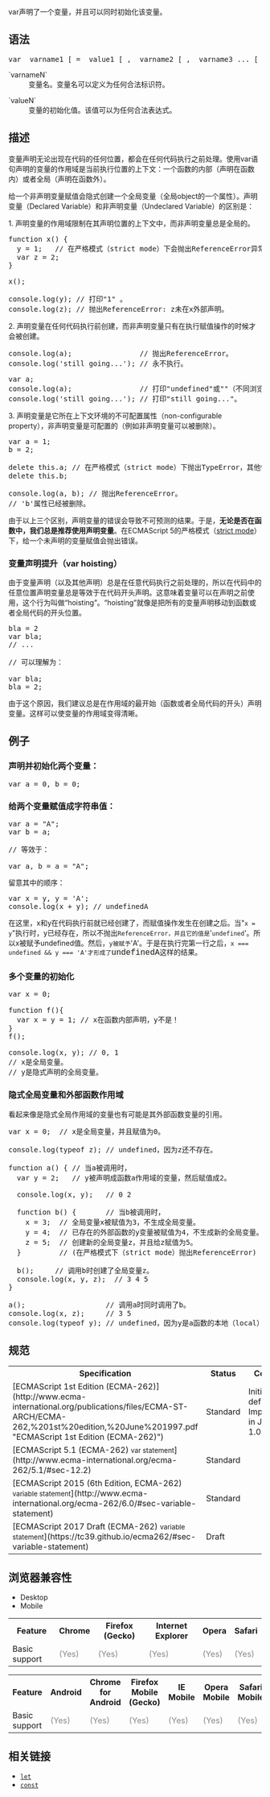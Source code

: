var声明了一个变量，并且可以同时初始化该变量。

## 语法

<pre class="syntaxbox">var _varname1 [_= _value1 [_, _varname2 [_, _varname3 ... [_, _varnameN]]]]_;</pre>

<dl>

<dt>`varnameN`</dt>

<dd>变量名。变量名可以定义为任何合法标识符。</dd>

</dl>

<dl>

<dt>`valueN`</dt>

<dd>变量的初始化值。该值可以为任何合法表达式。</dd>

</dl>

## 描述

变量声明无论出现在代码的任何位置，都会在任何代码执行之前处理。使用var语句声明的变量的作用域是当前执行位置的上下文：一个函数的内部（声明在函数内）或者全局（声明在函数外）。

给一个非声明变量赋值会隐式创建一个全局变量（全局object的一个属性）。声明变量（Declared Variable）和非声明变量（Undeclared Variable）的区别是：

1\. 声明变量的作用域限制在其声明位置的上下文中，而非声明变量总是全局的。

<pre class="brush: js">function x() {
  y = 1;   // 在严格模式（strict mode）下会抛出ReferenceError异常。
  var z = 2;
}

x();

console.log(y); // 打印"1" 。
console.log(z); // 抛出ReferenceError: z未在x外部声明。
</pre>

2\. 声明变量在任何代码执行前创建，而非声明变量只有在执行赋值操作的时候才会被创建。

<pre class="brush: js">console.log(a);                // 抛出ReferenceError。
console.log('still going...'); // 永不执行。</pre>

<pre class="brush: js">var a;
console.log(a);                // 打印"undefined"或""（不同浏览器实现不同）。
console.log('still going...'); // 打印"still going..."。</pre>

3\. 声明变量是它所在上下文环境的不可配置属性（non-configurable property），非声明变量是可配置的（例如非声明变量可以被删除）。

<pre class="brush: js">var a = 1;
b = 2;

delete this.a; // 在严格模式（strict mode）下抛出TypeError，其他情况下执行失败并无任何提示。
delete this.b;

console.log(a, b); // 抛出ReferenceError。
// 'b'属性已经被删除。</pre>

由于以上三个区别，声明变量的错误会导致不可预测的结果。于是，**无论是否在函数中，我们总是推荐使用声明变量**。在ECMAScript 5的严格模式（[strict mode](/zh-CN/docs/Web/JavaScript/Reference/Strict_mode)）下，给一个未声明的变量赋值会抛出错误。

### 变量声明提升（var hoisting）

由于变量声明（以及其他声明）总是在任意代码执行之前处理的，所以在代码中的任意位置声明变量总是等效于在代码开头声明。这意味着变量可以在声明之前使用，这个行为叫做“hoisting”。“hoisting”就像是把所有的变量声明移动到函数或者全局代码的开头位置。

<pre class="brush: js">bla = 2
var bla;
// ...

// 可以理解为：

var bla;
bla = 2;
</pre>

由于这个原因，我们建议总是在作用域的最开始（函数或者全局代码的开头）声明变量。这样可以使变量的作用域变得清晰。

## 例子

### 声明并初始化两个变量：

<pre class="brush: js">var a = 0, b = 0;
</pre>

### 给两个变量赋值成字符串值：

<pre class="brush: js">var a = "A";
var b = a;

// 等效于：

var a, b = a = "A";
</pre>

留意其中的顺序：

<pre class="brush: js">var x = y, y = 'A';
console.log(x + y); // undefinedA
</pre>

在这里，x和y在代码执行前就已经创建了，而赋值操作发生在创建之后。当"`x = y`"执行时，y已经存在，所以不抛出`ReferenceError，并且它的值是`'`undefined`'。所以x被赋予undefined值。然后，`y被赋予`'A'。于是在执行完第一行之后，`x === undefined && y === 'A'才形成了`<span style="background-color: #f6f6f2; font-family: courier new,andale mono,monospace; font-size: 1rem; line-height: 19px;">undefinedA</span><span style="font-family: courier new,andale mono,monospace; font-style: inherit; font-weight: inherit; line-height: 1.5;">这样的结果。</span>

### 多个变量的初始化

<pre class="brush: js">var x = 0;

function f(){
  var x = y = 1; // x在函数内部声明，y不是！
}
f();

console.log(x, y); // 0, 1
// x是全局变量。
// y是隐式声明的全局变量。 </pre>

### 隐式全局变量和外部函数作用域

看起来像是隐式全局作用域的变量也有可能是其外部函数变量的引用。

<pre class="brush: js">var x = 0;  // x是全局变量，并且赋值为0。

console.log(typeof z); // undefined，因为z还不存在。

function a() { // 当a被调用时，
  var y = 2;   // y被声明成函数a作用域的变量，然后赋值成2。

  console.log(x, y);   // 0 2 

  function b() {       // 当b被调用时，
    x = 3;  // 全局变量x被赋值为3，不生成全局变量。
    y = 4;  // 已存在的外部函数的y变量被赋值为4，不生成新的全局变量。
    z = 5;  // 创建新的全局变量z，并且给z赋值为5。 
  }         // (在严格模式下（strict mode）抛出ReferenceError)

  b();     // 调用b时创建了全局变量z。
  console.log(x, y, z);  // 3 4 5
}

a();                   // 调用a时同时调用了b。
console.log(x, z);     // 3 5
console.log(typeof y); // undefined，因为y是a函数的本地（local）变量。</pre>

## 规范

<table class="standard-table">

<tbody>

<tr>

<th scope="col">Specification</th>

<th scope="col">Status</th>

<th scope="col">Comment</th>

</tr>

<tr>

<td>[ECMAScript 1st Edition (ECMA-262)](http://www.ecma-international.org/publications/files/ECMA-ST-ARCH/ECMA-262,%201st%20edition,%20June%201997.pdf "ECMAScript 1st Edition (ECMA-262)")</td>

<td><span class="spec-Standard">Standard</span></td>

<td>Initial definition. Implemented in JavaScript 1.0</td>

</tr>

<tr>

<td>[ECMAScript 5.1 (ECMA-262)  
<small lang="zh-CN">var statement</small>](http://www.ecma-international.org/ecma-262/5.1/#sec-12.2)</td>

<td><span class="spec-Standard">Standard</span></td>

<td> </td>

</tr>

<tr>

<td>[ECMAScript 2015 (6th Edition, ECMA-262)  
<small lang="zh-CN">variable statement</small>](http://www.ecma-international.org/ecma-262/6.0/#sec-variable-statement)</td>

<td><span class="spec-Standard">Standard</span></td>

<td> </td>

</tr>

<tr>

<td>[ECMAScript 2017 Draft (ECMA-262)  
<small lang="zh-CN">variable statement</small>](https://tc39.github.io/ecma262/#sec-variable-statement)</td>

<td><span class="spec-Draft">Draft</span></td>

<td> </td>

</tr>

</tbody>

</table>

## 浏览器兼容性

<div class="htab"><a name="AutoCompatibilityTable" id="AutoCompatibilityTable"></a>

*   <a>Desktop</a>
*   <a>Mobile</a>

</div>

<div id="compat-desktop">

<table class="compat-table">

<tbody>

<tr>

<th>Feature</th>

<th>Chrome</th>

<th>Firefox (Gecko)</th>

<th>Internet Explorer</th>

<th>Opera</th>

<th>Safari</th>

</tr>

<tr>

<td>Basic support</td>

<td><span title="Please update this with the earliest version of support." style="color: #888;">(Yes)</span></td>

<td><span title="Please update this with the earliest version of support." style="color: #888;">(Yes)</span></td>

<td><span title="Please update this with the earliest version of support." style="color: #888;">(Yes)</span></td>

<td><span title="Please update this with the earliest version of support." style="color: #888;">(Yes)</span></td>

<td><span title="Please update this with the earliest version of support." style="color: #888;">(Yes)</span></td>

</tr>

</tbody>

</table>

</div>

<div id="compat-mobile">

<table class="compat-table">

<tbody>

<tr>

<th>Feature</th>

<th>Android</th>

<th>Chrome for Android</th>

<th>Firefox Mobile (Gecko)</th>

<th>IE Mobile</th>

<th>Opera Mobile</th>

<th>Safari Mobile</th>

</tr>

<tr>

<td>Basic support</td>

<td><span title="Please update this with the earliest version of support." style="color: #888;">(Yes)</span></td>

<td><span title="Please update this with the earliest version of support." style="color: #888;">(Yes)</span></td>

<td><span title="Please update this with the earliest version of support." style="color: #888;">(Yes)</span></td>

<td><span title="Please update this with the earliest version of support." style="color: #888;">(Yes)</span></td>

<td><span title="Please update this with the earliest version of support." style="color: #888;">(Yes)</span></td>

<td><span title="Please update this with the earliest version of support." style="color: #888;">(Yes)</span></td>

</tr>

</tbody>

</table>

</div>

## 相关链接

*   [`let`](/zh-CN/docs/Web/JavaScript/Reference/Statements/let)
*   [`const`](/zh-CN/docs/Web/JavaScript/Reference/Statements/const)